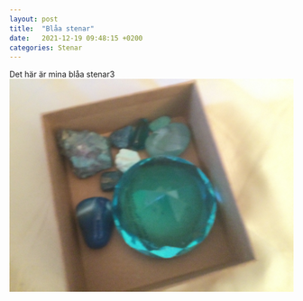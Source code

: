 ```yaml
---
layout: post
title:  "Blåa stenar"
date:   2021-12-19 09:48:15 +0200
categories: Stenar
---
```

Det här är mina blåa stenar3
![Blue](/assets/blue.jpg "Blue")